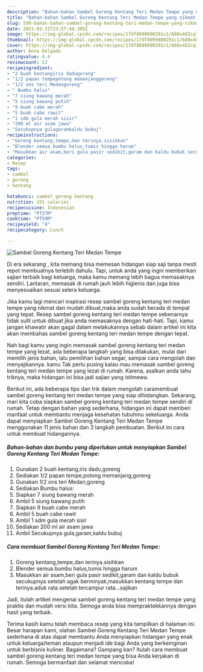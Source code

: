 ```yaml
---
description: "Bahan-bahan Sambel Goreng Kentang Teri Medan Tempe yang nikmat dan Mudah Dibuat"
title: "Bahan-bahan Sambel Goreng Kentang Teri Medan Tempe yang nikmat dan Mudah Dibuat"
slug: 599-bahan-bahan-sambel-goreng-kentang-teri-medan-tempe-yang-nikmat-dan-mudah-dibuat
date: 2021-03-31T23:57:44.385Z
image: https://img-global.cpcdn.com/recipes/17df8099600291c1/680x482cq70/sambel-goreng-kentang-teri-medan-tempe-foto-resep-utama.jpg
thumbnail: https://img-global.cpcdn.com/recipes/17df8099600291c1/680x482cq70/sambel-goreng-kentang-teri-medan-tempe-foto-resep-utama.jpg
cover: https://img-global.cpcdn.com/recipes/17df8099600291c1/680x482cq70/sambel-goreng-kentang-teri-medan-tempe-foto-resep-utama.jpg
author: Anne Delgado
ratingvalue: 4.4
reviewcount: 13
recipeingredient:
- "2 buah kentangiris dadugoreng"
- "1/2 papan tempepotong memanjanggoreng"
- "1/2 ons teri Medangoreng"
- " Bumbu halus"
- "7 siung bawang merah"
- "5 siung bawang putih"
- "9 buah cabe merah"
- "5 buah cabe rawit"
- "1 sdm gula merah sisir"
- "200 ml air asam jawa"
- "Secukupnya gulagaramkaldu bubuj"
recipeinstructions:
- "Goreng kentang,tempe,dan terinya.sisihkan"
- "Blender semua bumbu halus,tumis hingga harum"
- "Masukkan air asam,beri gula pasir sedikit,garam dan kaldu bubuk secukupnya setelah agak berminyak,masukkan kentang tempe dan terinya.aduk rata.setelah tercampur rata...sajikan"
categories:
- Resep
tags:
- sambel
- goreng
- kentang

katakunci: sambel goreng kentang 
nutrition: 251 calories
recipecuisine: Indonesian
preptime: "PT27M"
cooktime: "PT59M"
recipeyield: "4"
recipecategory: Lunch

---
```



![Sambel Goreng Kentang Teri Medan Tempe](https://img-global.cpcdn.com/recipes/17df8099600291c1/680x482cq70/sambel-goreng-kentang-teri-medan-tempe-foto-resep-utama.jpg)

Di era  sekarang , kita memang bisa memesan hidangan siap saji tanpa mesti repot membuatnya terlebih dahulu. Tapi, untuk anda yang ingin memberikan sajian terbaik bagi keluarga, maka kamu memang lebih bagus memasaknya sendiri. Lantaran, memasak di rumah jauh lebih higienis dan juga bisa menyesuaikan sesuai selera keluarga.

Jika kamu lagi mencari inspirasi resep sambel goreng kentang teri medan tempe yang nikmat dan mudah dibuat,maka anda sudah berada di tempat yang tepat. Resep sambel goreng kentang teri medan tempe  sebenarnya tidak sulit untuk dibuat jika anda memasaknya dengan hati-hati. Tapi, kamu jangan khawatir akan gagal dalam melakukannya 
sebab dalam artikel ini kita akan membahas sambel goreng kentang teri medan tempe dengan tepat.  



Nah bagi kamu yang ingin memasak sambel goreng kentang teri medan tempe yang lezat, ada beberapa langkah yang bisa dilakukan, mulai dari memilih jenis bahan, lalu pemilihan bahan segar, sampai cara mengolah dan menyajikannya. kamu Tak perlu pusing kalau mau memasak sambel goreng kentang teri medan tempe yang lezat di rumah. Karena, asalkan anda  tahu triknya, maka hidangan ini bisa jadi sajian yang istimewa.

Berikut ini, ada beberapa tips dan trik dalam mengolah caramembuat sambel goreng kentang teri medan tempe yang siap dihidangkan. Sekarang, mari kita coba siapkan sambel goreng kentang teri medan tempe sendiri di rumah. Tetap dengan bahan yang sederhana, hidangan ini dapat memberi manfaat untuk membantu menjaga kesehatan tubuhmu sekeluarga. Anda dapat menyiapkan Sambel Goreng Kentang Teri Medan Tempe menggunakan 11 jenis bahan dan 3 langkah pembuatan. Berikut ini cara untuk membuat hidangannya.

<!--inarticleads1-->

##### Bahan-bahan dan bumbu yang diperlukan untuk menyiapkan Sambel Goreng Kentang Teri Medan Tempe:

1. Gunakan 2 buah kentang,iris dadu,goreng
1. Sediakan 1/2 papan tempe,potong memanjang,goreng
1. Gunakan 1/2 ons teri Medan,goreng
1. Sediakan  Bumbu halus:
1. Siapkan 7 siung bawang merah
1. Ambil 5 siung bawang putih
1. Siapkan 9 buah cabe merah
1. Ambil 5 buah cabe rawit
1. Ambil 1 sdm gula merah sisir
1. Sediakan 200 ml air asam jawa
1. Ambil Secukupnya gula,garam,kaldu bubuj




<!--inarticleads2-->

##### Cara membuat Sambel Goreng Kentang Teri Medan Tempe:

1. Goreng kentang,tempe,dan terinya.sisihkan
1. Blender semua bumbu halus,tumis hingga harum
1. Masukkan air asam,beri gula pasir sedikit,garam dan kaldu bubuk secukupnya setelah agak berminyak,masukkan kentang tempe dan terinya.aduk rata.setelah tercampur rata...sajikan




Jadi, itulah artikel mengenai  sambel goreng kentang teri medan tempe  yang praktis dan mudah versi kita. Semoga anda bisa mempraktekkannya dengan hasil yang terbaik. 

Terima kasih kamu telah membaca resep yang kita tampilkan di halaman ini. Besar harapan kami, olahan  Sambel Goreng Kentang Teri Medan Tempe sederhana di atas dapat membantu Anda menyiapkan hidangan yang enak untuk keluarga/teman ataupun menjadi ide bagi Anda yang berkeinginan untuk berbisnis kuliner. Bagaimana? Gampang kan? Itulah cara membuat sambel goreng kentang teri medan tempe yang bisa Anda kerjakan di rumah. Semoga bermanfaat dan selamat mencoba!

